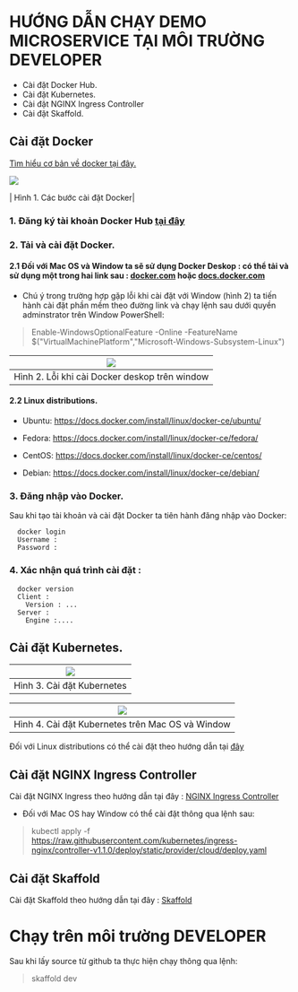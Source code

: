 # HƯỚNG DẪN CHẠY DEMO MICROSERVICE TẠI MÔI TRƯỜNG DEVELOPER 

- Cài đặt Docker Hub.
- Cài đặt Kubernetes.
- Cài đặt NGINX Ingress Controller
- Cài đặt Skaffold.
<!-- - Cài đặt một số biến môi trường. -->


## Cài đặt Docker
 [Tìm hiểu cơ bản về docker tại đây.](https://topdev.vn/blog/docker-la-gi/)


![](https://github.com/Uhouse-product/Document/blob/master/Images/step-install-docker.PNG?raw=true)

| Hình 1. Các bước cài đặt Docker|

  ### 1. Đăng ký tài khoản Docker Hub [tại đây](https://hub.docker.com/signup) 
  
  
  ### 2. Tải và cài đặt Docker.

  #### 2.1 Đối với Mac OS và Window ta sẽ sử dụng Docker Deskop : có thể tải và sử dụng một trong hai link sau : [docker.com](https://www.docker.com/get-started) hoặc [docs.docker.com](https://docs.docker.com/get-docker/) 
  - Chú ý trong trường hợp gặp lỗi khi cài đặt với Window (hình 2) ta tiến hành cài đặt phần mềm theo đường link và chạy lệnh sau dưới quyền adminstrator trên Window PowerShell:
  

> Enable-WindowsOptionalFeature -Online -FeatureName $("VirtualMachinePlatform","Microsoft-Windows-Subsystem-Linux")

  |  ![](https://github.com/Uhouse-product/Document/blob/master/Images/docker-window-error.png?raw=true) 
|:--:| 
| Hình 2. Lỗi khi cài Docker deskop trên window|

  #### 2.2 Linux distributions. 
  
  - Ubuntu: https://docs.docker.com/install/linux/docker-ce/ubuntu/

  - Fedora: https://docs.docker.com/install/linux/docker-ce/fedora/

 - CentOS: https://docs.docker.com/install/linux/docker-ce/centos/

 - Debian: https://docs.docker.com/install/linux/docker-ce/debian/


 ### 3. Đăng nhập vào Docker.
Sau khi tạo tài khoản và cài đặt Docker ta tiên hành đăng nhập vào Docker:
``` 
  docker login
  Username :
  Password :
``` 

### 4. Xác nhận quá trình cài đặt :

``` 
  docker version
  Client :
    Version : ...
  Server :
    Engine :....
``` 

## Cài đặt Kubernetes.

  |  ![](https://github.com/Uhouse-product/Document/blob/master/Images/k8s-setup.PNG?raw=true) 
|:--:| 
| Hình 3. Cài đặt Kubernetes|


  |  ![](https://github.com/Uhouse-product/Document/blob/master/Images/k8s-deskop.PNG?raw=true) 
|:--:| 
| Hình 4. Cài đặt Kubernetes trên Mac OS và Window|

 Đối với Linux distributions có thể cài đặt theo hướng dẫn tại [đây](https://kubernetes.io/docs/tasks/tools/install-kubectl-linux/) 

## Cài đặt NGINX Ingress Controller
Cài đặt NGINX Ingress theo hướng dẫn tại đây : [NGINX Ingress Controller](https://kubernetes.github.io/ingress-nginx/deploy/#quick-start)

- Đối với Mac OS hay Window có thể cài đặt thông qua lệnh sau:
> kubectl apply -f https://raw.githubusercontent.com/kubernetes/ingress-nginx/controller-v1.1.0/deploy/static/provider/cloud/deploy.yaml


## Cài đặt Skaffold
Cài đặt Skaffold theo hướng dẫn tại đây : [Skaffold](https://skaffold.dev/docs/install/)


<!-- ## Cài đặt một số biến môi trường
- Cài đặt JWT token:
> kubectl  create secret generic jwt-secret --from-literal=JWT_KEY=lequangthach

- Cài đặt Stripe Key (dành cho dịch vụ thanh toán):
> kubectl create secret generic stripe-secret --from-literal STRIPE_KEY=sk_test_51KAfvlLSJvYMvd4ZEOSPJ6mKBhnUxgHoYKfPTX0I8G2HGy5DXFE7QHJOGHO9IkRUkUyqgZlBG8kd9ujduw6RpeSq00DkKLYbKC
<br>
<br> -->

# Chạy trên môi trường DEVELOPER
Sau khi lấy source từ github ta thực hiện chạy thông qua lệnh:
>  skaffold dev 



